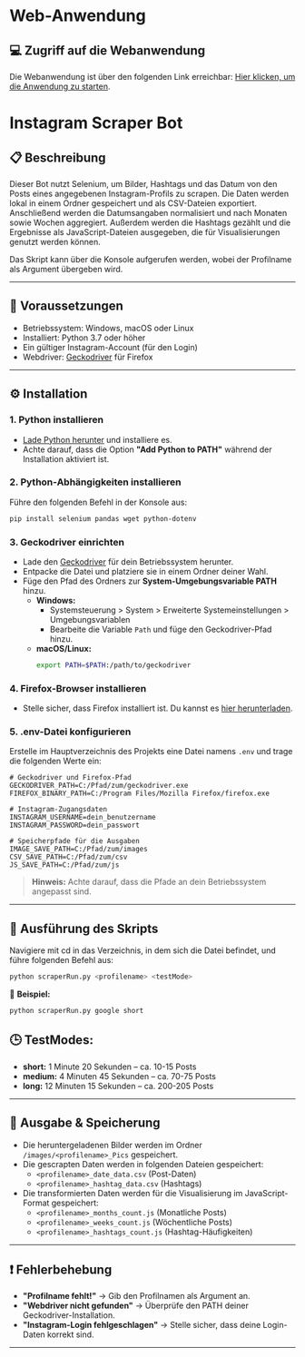 # Web-Anwendung

## 💻 **Zugriff auf die Webanwendung** 
Die Webanwendung ist über den folgenden Link erreichbar: [Hier klicken, um die Anwendung zu starten](https://almina000.github.io/Bachelorarbeit_MathArt/).

# Instagram Scraper Bot

## 📋 **Beschreibung**
Dieser Bot nutzt Selenium, um Bilder, Hashtags und das Datum von den Posts eines angegebenen Instagram-Profils zu scrapen. Die Daten werden lokal in einem Ordner gespeichert und als CSV-Dateien exportiert. Anschließend werden die Datumsangaben normalisiert und nach Monaten sowie Wochen aggregiert. Außerdem werden die Hashtags gezählt und die Ergebnisse als JavaScript-Dateien ausgegeben, die für Visualisierungen genutzt werden können.

Das Skript kann über die Konsole aufgerufen werden, wobei der Profilname als Argument übergeben wird.

---

## 🧩 **Voraussetzungen**
- Betriebssystem: Windows, macOS oder Linux
- Installiert: Python 3.7 oder höher
- Ein gültiger Instagram-Account (für den Login)
- Webdriver: [Geckodriver](https://github.com/mozilla/geckodriver/releases) für Firefox

---

## ⚙️ **Installation**

### 1. **Python installieren**
- [Lade Python herunter](https://www.python.org/downloads/) und installiere es.
- Achte darauf, dass die Option **"Add Python to PATH"** während der Installation aktiviert ist.

### 2. **Python-Abhängigkeiten installieren**
Führe den folgenden Befehl in der Konsole aus:
```bash
pip install selenium pandas wget python-dotenv

```

### 3. **Geckodriver einrichten**
- Lade den [Geckodriver](https://github.com/mozilla/geckodriver/releases) für dein Betriebssystem herunter.
- Entpacke die Datei und platziere sie in einem Ordner deiner Wahl.
- Füge den Pfad des Ordners zur **System-Umgebungsvariable PATH** hinzu.
  - **Windows:**
    - Systemsteuerung > System > Erweiterte Systemeinstellungen > Umgebungsvariablen
    - Bearbeite die Variable `Path` und füge den Geckodriver-Pfad hinzu.
  - **macOS/Linux:**
    ```bash
    export PATH=$PATH:/path/to/geckodriver
    ```

### 4. **Firefox-Browser installieren**
- Stelle sicher, dass Firefox installiert ist. Du kannst es [hier herunterladen](https://www.mozilla.org/de/firefox/new/).

### 5. **.env-Datei konfigurieren**
Erstelle im Hauptverzeichnis des Projekts eine Datei namens `.env` und trage die folgenden Werte ein:
```env
# Geckodriver und Firefox-Pfad
GECKODRIVER_PATH=C:/Pfad/zum/geckodriver.exe
FIREFOX_BINARY_PATH=C:/Program Files/Mozilla Firefox/firefox.exe

# Instagram-Zugangsdaten
INSTAGRAM_USERNAME=dein_benutzername
INSTAGRAM_PASSWORD=dein_passwort

# Speicherpfade für die Ausgaben
IMAGE_SAVE_PATH=C:/Pfad/zum/images
CSV_SAVE_PATH=C:/Pfad/zum/csv
JS_SAVE_PATH=C:/Pfad/zum/js
```
> **Hinweis:** Achte darauf, dass die Pfade an dein Betriebssystem angepasst sind.

---


## 🚀 **Ausführung des Skripts**
Navigiere mit cd in das Verzeichnis, in dem sich die Datei befindet, und führe folgenden Befehl aus:
```bash
python scraperRun.py <profilename> <testMode>
```
🔹 **Beispiel:**
```bash
python scraperRun.py google short
```

## 🕒 **TestModes:**
- **short:** 1 Minute 20 Sekunden – ca. 10-15 Posts
- **medium:** 4 Minuten 45 Sekunden – ca. 70-75 Posts
- **long:** 12 Minuten 15 Sekunden – ca. 200-205 Posts


---

## 💾 **Ausgabe & Speicherung**
- Die heruntergeladenen Bilder werden im Ordner `/images/<profilename>_Pics` gespeichert.
- Die gescrapten Daten werden in folgenden Dateien gespeichert:
  - `<profilename>_date_data.csv` (Post-Daten)
  - `<profilename>_hashtag_data.csv` (Hashtags)
- Die transformierten Daten werden für die Visualisierung im JavaScript-Format gespeichert:
  - `<profilename>_months_count.js` (Monatliche Posts)
  - `<profilename>_weeks_count.js` (Wöchentliche Posts)
  - `<profilename>_hashtags_count.js` (Hashtag-Häufigkeiten)
---

## ❗ **Fehlerbehebung**
- **"Profilname fehlt!"** → Gib den Profilnamen als Argument an.
- **"Webdriver nicht gefunden"** → Überprüfe den PATH deiner Geckodriver-Installation.
- **"Instagram-Login fehlgeschlagen"** → Stelle sicher, dass deine Login-Daten korrekt sind.

---


